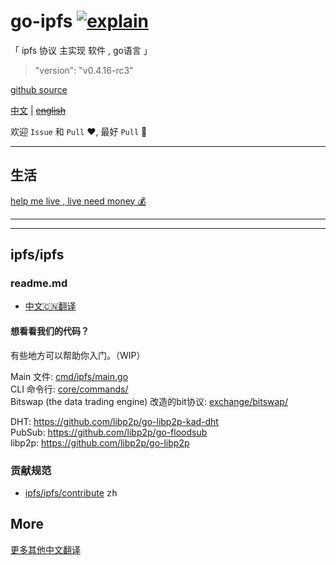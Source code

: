 # go-ipfs [![explain](http://llever.com/explain.svg)](https://github.com/chinanf-boy/Source-Explain)

「 ipfs 协议 主实现 软件 , go语言 」

> "version": "v0.4.16-rc3"

[github source](https://github.com/ipfs/go-ipfs/releases/tag/v0.4.16-rc3)

[中文](./readme.md) | ~~[english](./readme.en.md)~~

欢迎 `Issue` 和 `Pull` ❤️, 最好 `Pull` 👏

---

## 生活

[help me live , live need money 💰](https://github.com/chinanf-boy/live-need-money)

---

<!-- START doctoc -->
<!-- END doctoc -->

---

## ipfs/ipfs

### readme.md

- [中文🇨🇳翻译](./ipfs-translate/README.zh.md)

#### 想看看我们的代码？

有些地方可以帮助你入门。（WIP）

Main 文件: [cmd/ipfs/main.go](https://github.com/ipfs/go-ipfs/blob/master/cmd/ipfs/main.go) <br>
CLI 命令行: [core/commands/](https://github.com/ipfs/go-ipfs/tree/master/core/commands) <br>
Bitswap (the data trading engine) 改造的bit协议: [exchange/bitswap/](https://github.com/ipfs/go-ipfs/tree/master/exchange/bitswap)

DHT: https://github.com/libp2p/go-libp2p-kad-dht <br>
PubSub: https://github.com/libp2p/go-floodsub <br>
libp2p: https://github.com/libp2p/go-libp2p

### 贡献规范

- [ipfs/ipfs/contribute](./ipfs-translate/contribute.zh.md) <kbd>zh</kbd>

## More

[更多其他中文翻译](https://github.com/chinanf-boy/chinese-translate-list)

